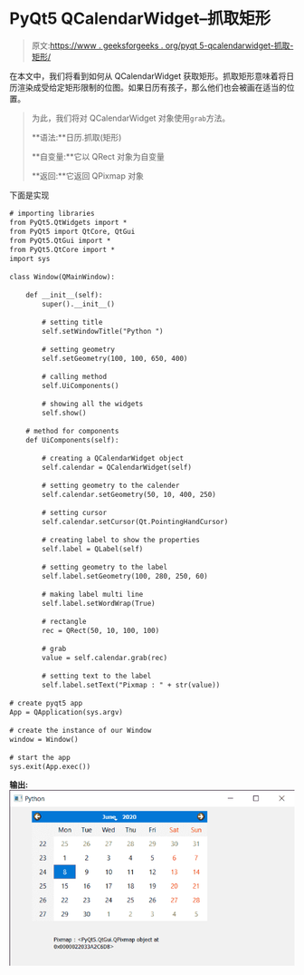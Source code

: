 # PyQt5 QCalendarWidget–抓取矩形

> 原文:[https://www . geeksforgeeks . org/pyqt 5-qcalendarwidget-抓取-矩形/](https://www.geeksforgeeks.org/pyqt5-qcalendarwidget-grabbing-rectangle/)

在本文中，我们将看到如何从 QCalendarWidget 获取矩形。抓取矩形意味着将日历渲染成受给定矩形限制的位图。如果日历有孩子，那么他们也会被画在适当的位置。

> 为此，我们将对 QCalendarWidget 对象使用`grab`方法。
> 
> **语法:**日历.抓取(矩形)
> 
> **自变量:**它以 QRect 对象为自变量
> 
> **返回:**它返回 QPixmap 对象

下面是实现

```
# importing libraries
from PyQt5.QtWidgets import * 
from PyQt5 import QtCore, QtGui
from PyQt5.QtGui import * 
from PyQt5.QtCore import * 
import sys

class Window(QMainWindow):

    def __init__(self):
        super().__init__()

        # setting title
        self.setWindowTitle("Python ")

        # setting geometry
        self.setGeometry(100, 100, 650, 400)

        # calling method
        self.UiComponents()

        # showing all the widgets
        self.show()

    # method for components
    def UiComponents(self):

        # creating a QCalendarWidget object
        self.calendar = QCalendarWidget(self)

        # setting geometry to the calender
        self.calendar.setGeometry(50, 10, 400, 250)

        # setting cursor
        self.calendar.setCursor(Qt.PointingHandCursor)

        # creating label to show the properties
        self.label = QLabel(self)

        # setting geometry to the label
        self.label.setGeometry(100, 280, 250, 60)

        # making label multi line
        self.label.setWordWrap(True)

        # rectangle
        rec = QRect(50, 10, 100, 100)

        # grab
        value = self.calendar.grab(rec)

        # setting text to the label
        self.label.setText("Pixmap : " + str(value))

# create pyqt5 app
App = QApplication(sys.argv)

# create the instance of our Window
window = Window()

# start the app
sys.exit(App.exec())
```

**输出:**
![](img/b09c813cc9886a32ac2e2a091381e157.png)